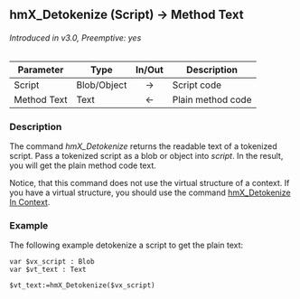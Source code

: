 ## hmX_Detokenize (Script) → Method Text
###### Introduced in v3.0, Preemptive: yes

|Parameter|Type|In/Out|Description
|---|---|:---:|---
|Script|Blob/Object|→|Script code
|Method Text|Text|←|Plain method code

### Description
The command *hmX_Detokenize* returns the readable text of a tokenized script. Pass a tokenized script as a blob or object into *script*. In the result, you will get the plain method code text.

Notice, that this command does not use the virtual structure of a context. If you have a virtual structure, you should use the command [hmX_Detokenize In Context](hmX_DetokenizeInContext.md).

### Example
The following example detokenize a script to get the plain text:

```4d
var $vx_script : Blob
var $vt_text : Text

$vt_text:=hmX_Detokenize($vx_script)
```

